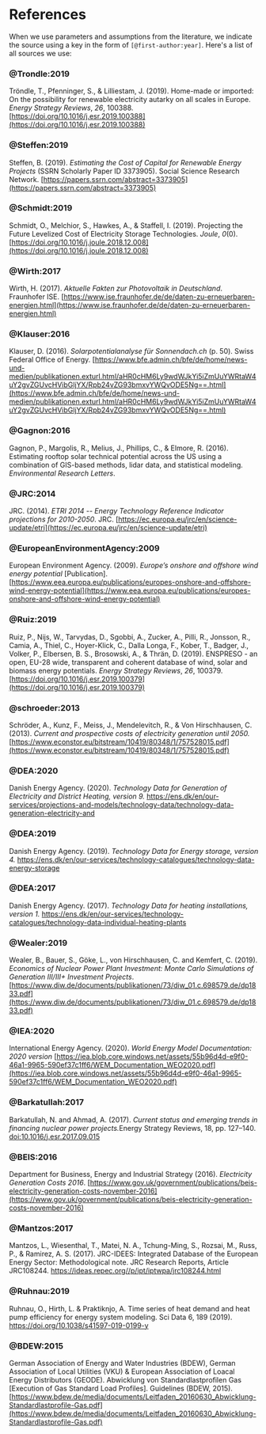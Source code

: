 # References

When we use parameters and assumptions from the literature, we indicate the source using a key in the form of `[@first-author:year]`. Here's a list of all sources we use:

### @Trondle:2019

Tröndle, T., Pfenninger, S., &#38; Lilliestam, J. (2019). Home-made or imported: On the possibility for renewable electricity autarky on all scales in Europe. <i>Energy Strategy Reviews</i>, <i>26</i>, 100388. [https://doi.org/10.1016/j.esr.2019.100388](https://doi.org/10.1016/j.esr.2019.100388)

### @Steffen:2019

Steffen, B. (2019). <i>Estimating the Cost of Capital for Renewable Energy Projects</i> (SSRN Scholarly Paper ID 3373905). Social Science Research Network. [https://papers.ssrn.com/abstract=3373905](https://papers.ssrn.com/abstract=3373905)

### @Schmidt:2019

Schmidt, O., Melchior, S., Hawkes, A., &#38; Staffell, I. (2019). Projecting the Future Levelized Cost of Electricity Storage Technologies. <i>Joule</i>, <i>0</i>(0). [https://doi.org/10.1016/j.joule.2018.12.008](https://doi.org/10.1016/j.joule.2018.12.008)

### @Wirth:2017

Wirth, H. (2017). <i>Aktuelle Fakten zur Photovoltaik in Deutschland</i>. Fraunhofer ISE. [https://www.ise.fraunhofer.de/de/daten-zu-erneuerbaren-energien.html](https://www.ise.fraunhofer.de/de/daten-zu-erneuerbaren-energien.html)

### @Klauser:2016

Klauser, D. (2016). <i>Solarpotentialanalyse für Sonnendach.ch</i> (p. 50). Swiss Federal Office of Energy. [https://www.bfe.admin.ch/bfe/de/home/news-und-medien/publikationen.exturl.html/aHR0cHM6Ly9wdWJkYi5iZmUuYWRtaW4uY2gvZGUvcHVibGljYX/Rpb24vZG93bmxvYWQvODE5Ng==.html](https://www.bfe.admin.ch/bfe/de/home/news-und-medien/publikationen.exturl.html/aHR0cHM6Ly9wdWJkYi5iZmUuYWRtaW4uY2gvZGUvcHVibGljYX/Rpb24vZG93bmxvYWQvODE5Ng==.html)

### @Gagnon:2016

Gagnon, P., Margolis, R., Melius, J., Phillips, C., &#38; Elmore, R. (2016). Estimating rooftop solar technical potential across the US using a combination of GIS-based methods, lidar data, and statistical modeling. <i>Environmental Research Letters</i>.

### @JRC:2014

JRC. (2014). <i>ETRI 2014 -- Energy Technology Reference Indicator projections for 2010-2050</i>. JRC. [https://ec.europa.eu/jrc/en/science-update/etri](https://ec.europa.eu/jrc/en/science-update/etri)

### @EuropeanEnvironmentAgency:2009

European Environment Agency. (2009). <i>Europe’s onshore and offshore wind energy potential</i> [Publication]. [https://www.eea.europa.eu/publications/europes-onshore-and-offshore-wind-energy-potential](https://www.eea.europa.eu/publications/europes-onshore-and-offshore-wind-energy-potential)

### @Ruiz:2019
Ruiz, P., Nijs, W., Tarvydas, D., Sgobbi, A., Zucker, A., Pilli, R., Jonsson, R., Camia, A., Thiel, C., Hoyer-Klick, C., Dalla Longa, F., Kober, T., Badger, J., Volker, P., Elbersen, B. S., Brosowski, A., &#38; Thrän, D. (2019). ENSPRESO - an open, EU-28 wide, transparent and coherent database of wind, solar and biomass energy potentials. <i>Energy Strategy Reviews</i>, <i>26</i>, 100379. [https://doi.org/10.1016/j.esr.2019.100379](https://doi.org/10.1016/j.esr.2019.100379)

### @schroeder:2013

Schröder, A., Kunz, F., Meiss, J., Mendelevitch, R., &#38; Von Hirschhausen, C. (2013). <i>Current and prospective costs of electricity generation until 2050.</i> [https://www.econstor.eu/bitstream/10419/80348/1/757528015.pdf](https://www.econstor.eu/bitstream/10419/80348/1/757528015.pdf)

### @DEA:2020

Danish Energy Agency. (2020). _Technology Data for Generation of Electricity and District Heating, version 9._ <https://ens.dk/en/our-services/projections-and-models/technology-data/technology-data-generation-electricity-and>

### @DEA:2019

Danish Energy Agency. (2019). _Technology Data for Energy storage, version 4._ <https://ens.dk/en/our-services/technology-catalogues/technology-data-energy-storage>

### @DEA:2017

Danish Energy Agency. (2017). _Technology Data for heating installations, version 1._ <https://ens.dk/en/our-services/technology-catalogues/technology-data-individual-heating-plants>

### @Wealer:2019

Wealer, B., Bauer, S., Göke, L., von Hirschhausen, C. and Kemfert, C. (2019). <i>Economics of Nuclear Power Plant Investment: Monte Carlo Simulations of Generation III/III+ Investment Projects</i>. [https://www.diw.de/documents/publikationen/73/diw_01.c.698579.de/dp1833.pdf](https://www.diw.de/documents/publikationen/73/diw_01.c.698579.de/dp1833.pdf)

### @IEA:2020

International Energy Agency. (2020). <i>World Energy Model Documentation: 2020 version</i> [https://iea.blob.core.windows.net/assets/55b96d4d-e9f0-46a1-9965-590ef37c1ff6/WEM_Documentation_WEO2020.pdf](https://iea.blob.core.windows.net/assets/55b96d4d-e9f0-46a1-9965-590ef37c1ff6/WEM_Documentation_WEO2020.pdf)

### @Barkatullah:2017

Barkatullah, N. and Ahmad, A. (2017). <i>Current status and emerging trends in financing nuclear power projects.</i>Energy Strategy Reviews, 18, pp. 127–140. [doi:10.1016/j.esr.2017.09.015](https://doi.org/10.1016/j.esr.2017.09.015)

### @BEIS:2016

Department for Business, Energy and Industrial Strategy (2016). <i>Electricity Generation Costs 2016</i>. [https://www.gov.uk/government/publications/beis-electricity-generation-costs-november-2016](https://www.gov.uk/government/publications/beis-electricity-generation-costs-november-2016)

### @Mantzos:2017

Mantzos, L., Wiesenthal, T., Matei, N. A., Tchung-Ming, S., Rozsai, M., Russ, P., & Ramirez, A. S. (2017). JRC-IDEES: Integrated Database of the European Energy Sector: Methodological note. JRC Research Reports, Article JRC108244. https://ideas.repec.org//p/ipt/iptwpa/jrc108244.html

### @Ruhnau:2019

Ruhnau, O., Hirth, L. & Praktiknjo, A. Time series of heat demand and heat pump efficiency for energy system modeling. Sci Data 6, 189 (2019). https://doi.org/10.1038/s41597-019-0199-y

### @BDEW:2015

German Association of Energy and Water Industries (BDEW), German Association of Local Utilities (VKU) & European Association of Loacal Energy Distributors (GEODE). Abwicklung von Standardlastprofilen Gas [Execution of Gas Standard Load Profiles]. Guidelines (BDEW, 2015). [https://www.bdew.de/media/documents/Leitfaden_20160630_Abwicklung-Standardlastprofile-Gas.pdf](https://www.bdew.de/media/documents/Leitfaden_20160630_Abwicklung-Standardlastprofile-Gas.pdf)
